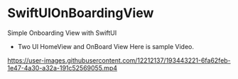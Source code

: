 # SwiftUIOnBoardingView
Simple Onboarding View with SwiftUI
- Two UI HomeView and OnBoard View
Here is sample Video.

https://user-images.githubusercontent.com/12212137/193443221-6fa62feb-1e47-4a30-a32a-191c52569055.mp4

